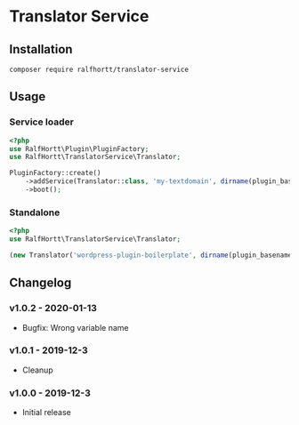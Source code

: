 # Translator Service

## Installation

`composer require ralfhortt/translator-service`

## Usage

### Service loader

```php
<?php
use RalfHortt\Plugin\PluginFactory;
use RalfHortt\TranslatorService\Translator;

PluginFactory::create()
    ->addService(Translator::class, 'my-textdomain', dirname(plugin_basename(__FILE__)).'/languages/')
    ->boot();
```

### Standalone

```php
<?php
use RalfHortt\TranslatorService\Translator;

(new Translator('wordpress-plugin-boilerplate', dirname(plugin_basename(__FILE__)).'/languages/'))->register();
```

## Changelog

### v1.0.2 - 2020-01-13

- Bugfix: Wrong variable name

### v1.0.1 - 2019-12-3

- Cleanup

### v1.0.0 - 2019-12-3

- Initial release
